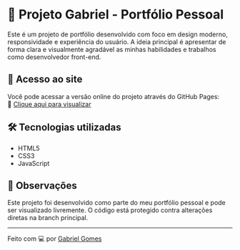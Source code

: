 # 🎨 Projeto Gabriel - Portfólio Pessoal

Este é um projeto de portfólio desenvolvido com foco em design moderno, responsividade e experiência do usuário. A ideia principal é apresentar de forma clara e visualmente agradável as minhas habilidades e trabalhos como desenvolvedor front-end.

## 🚀 Acesso ao site

Você pode acessar a versão online do projeto através do GitHub Pages:  
🔗 [Clique aqui para visualizar](https://seu-usuario.github.io/luther-1.0.0/)


## 🛠️ Tecnologias utilizadas

- HTML5  
- CSS3  
- JavaScript

## 📌 Observações

Este projeto foi desenvolvido como parte do meu portfólio pessoal e pode ser visualizado livremente. O código está protegido contra alterações diretas na branch principal.

---

Feito com 💻 por [Gabriel Gomes](https://github.com/GabrielGomesDev20)
